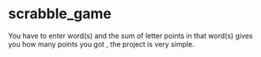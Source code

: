 # scrabble_game
You have to enter word(s) and the sum of letter points in that word(s) gives you how many points you got , the project is very simple.
